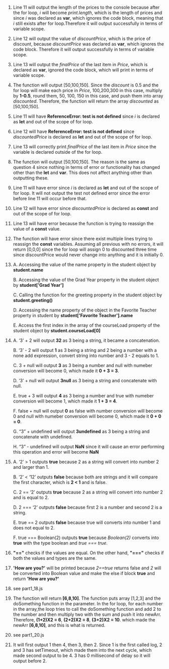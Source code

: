 1. Line 11 will output the length of the prices to the console because after the for loop, *i* will become *print.length*, which is the length of prices and since *i* was declared as **var**, which ignores the code block, meaning that *i* still exists after for loop.Therefore it will output successfully in terms of variable scope.
2. Line 12 will output the value of *discountPrice*, which is the price of discount, because *discountPrice* was declared as **var**, which ignores the code block. Therefore it will output successfully in terms of variable scope.
3. Line 13 will output the *finalPrice* of the last item in *Price*, which is declared as **var**, ignored the code block, which will print in terms of variable scope.
4. The function will output [50,100,150]. Since the *discount* is 0.5 and the for loop will make each price in *Price*, 100,200,300 in this case, multiply by **1-0.5**, round them, 50, 100, 150 in this case, and push them into array *discounted*. Therefore, the function will return the array *discounted* as [50,100,150].
5. Line 11 will have **ReferenceError: test is not defined** since *i* is declared as **let** and out of the scope of for loop.
6. Line 12 will have **ReferenceError: test is not defined** since *discountedPrice* is declared as **let** and out of the scope of for loop.
7. Line 13 will correctly print *finalPrice* of the last item in *Price* since the variable is declared outside of the for loop. 
8. The function will output [50,100,150]. The reason is the same as question 4 since nothing in terms of error or functionality has changed other than the **let** and **var**. This does not affect anything other than outputting these.
9. Line 11 will have error since *i* is declared as **let** and out of the scope of for loop. It will not output the test not defined error since the error before line 11 will occur before that.
10. Line 12 will have error since *discountedPrice* is declared as **const** and out of the scope of for loop.
11. Line 13 will have error because the function is trying to reassign the value of a **const** value.
12. The function will have error since there exist multiple lines trying to reassign the **const** variables. Assuming all previous with no errors, it will return [0,0,0] since the for loop will assign 0 to discounted three time since discountPrice would never change into anything and it is initially 0.
13. A. Accessing the value of the name property in the student object by **student.name**

    B. Accessing the value of the Grad Year property in the student object by **student['Grad Year']**
    
    C. Calling the function for the greeting property in the student object by **student.greeting()**
    
    D. Accessing the name property of the object in the Favorite Teacher property in student by **student['Favorite Teacher'].name**
    
    E. Access the first index in the array of the courseLoad property of the student object by **student.courseLoad[0]**
    
14. A. ‘3’ + 2 will output **32** as 3 being a string, it became a concatenation.

    B. ‘3’ - 2 will output **1** as 3 being a string and 2 being a number with a none add expression, convert string into number and 3 - 2 equals to 1.
    
    C. 3 + null will output **3** as 3 being a number and null with numeber conversion will become 0, which made it **0 + 3 = 3**.
    
    D. ‘3’ + null will output **3null** as 3 being a string and concatenate with null.
    
    E. true + 3 will output **4** as 3 being a number and true with numeber conversion will become 1, which made it **1 + 3 = 4**.
    
    F. false + null will output **0** as false with number conversion will become 0 and null with numeber conversion will become 0, which made it **0 + 0 = 0**.
    
    G. “3” + undefined will output **3undefined** as 3 being a string and concatenate with undefined.
    
    H. “3” - undefined will output **NaN** since it will cause an error performing this operation and error will become **NaN**
    
15. A. ‘2’ > 1 outputs **true** because 2 as a string will convert into number 2 and larger than 1.

    B. ‘2’ < ‘12’ outputs **false** because both are strings and it will compare the first character, which is **2 < 1** and is false.
    
    C. 2 == ‘2’ outputs **true** because 2 as a string will convert into number 2 and is equal to 2.
    
    D. 2 === ‘2’ outputs **false** because first 2 is a number and second 2 is a string.
    
    E. true == 2 outputs **false** because true will converts into number 1 and does not equal to 2.
    
    F. true === Boolean(2) outputs **true** because *Boolean(2)* converts into **true** with the type boolean and *true === true*.
    
16. **"=="** checks if the values are equal. On the other hand, **"==="** checks if both the values and types are the same.
17. **'How are you?'** will be printed because *2==true* returns false and *2* will be converted into Boolean value and make the else if block **true** and return **'How are you?'**
18. see part1_18.js
19. The function will return **[6,8,10]**. The function puts array [1,2,3] and the doSomething function in the parameter. In the for loop, for each number in the array,the loop tries to call the doSomething function and add 2 to the number and then multiply two with the sum and push it into newArr. Therefore, **(1+2)X2 = 6**, **(2+2)X2 = 8**, **(3+2)X2 = 10**. which made the newArr **[6,8,10]**, and this is what is returned.
20. see part1_20.js
21. It will first output 1 then 4, then 3, then 2. Since 1 is the first called log, 2 and 3 has setTimeout, which made them into the next cycle, which made second output to be 4. 3 has 0 millisecond of delay so it will output before 2.

